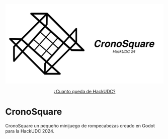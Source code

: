 [![CronoSquare Logo](https://github.com/TeenBiscuits/CronoSquare/blob/main/logo/Logo%20Social.png)](https://teenbiscuits.github.io/CronoSquare/)

<p align="center">
<a href="https://free.timeanddate.com/countdown/i98vzj1j/n681/cf100/cm0/cu4/ct0/cs0/ca0/co1/cr0/ss0/cac000/cpc000/pcfff/tcfff/fs150/szw448/szh189/tatCuanto%20queda%20de%20HackUDC%202024/tac000/tptSE%20ACAB%C3%93%20HACKUDC%202024/tpc000/iso2024-02-18T00:00:00">¿Cuanto queda de HackUDC?</a>
</p>

# CronoSquare
 
CronoSquare un pequeño minijuego de rompecabezas creado en Godot para la HackUDC 2024.
